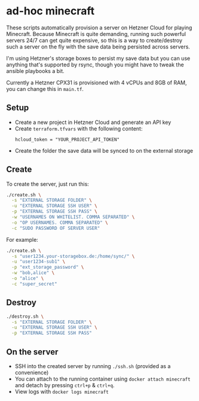 # ad-hoc minecraft

These scripts automatically provision a server on Hetzner Cloud for playing Minecraft.
Because Minecraft is quite demanding, running such powerful servers 24/7 can get quite expensive,
so this is a way to create/destroy such a server on the fly with the save data being persisted across servers.

I'm using Hetzner's storage boxes to persist my save data but you can use anything that's supported by rsync,
though you might have to tweak the ansible playbooks a bit.

Currently a Hetzner CPX31 is provisioned with 4 vCPUs and 8GB of RAM, you can change this in `main.tf`.

## Setup
* Create a new project in Hetzner Cloud and generate an API key
* Create `terraform.tfvars` with the following content:
    ```hcl
    hcloud_token = "YOUR_PROJECT_API_TOKEN"
    ```
* Create the folder the save data will be synced to on the external storage

## Create
To create the server, just run this:
```bash
./create.sh \
  -s "EXTERNAL STORAGE FOLDER" \
  -u "EXTERNAL STORAGE SSH USER" \
  -p "EXTERNAL STORAGE SSH PASS" \
  -w "USERNAMES ON WHITELIST. COMMA SEPARATED" \
  -o "OP USERNAMES. COMMA SEPARATED" \
  -c "SUDO PASSWORD OF SERVER USER"
```

For example:
```bash
./create.sh \
  -s "user1234.your-storagebox.de:/home/sync/" \
  -u "user1234-sub1" \
  -p "ext_storage_password" \
  -w "bob,alice" \
  -o "alice" \
  -c "super_secret"
```

## Destroy
```bash
./destroy.sh \
  -s "EXTERNAL STORAGE FOLDER" \
  -u "EXTERNAL STORAGE SSH USER" \
  -p "EXTERNAL STORAGE SSH PASS"
```

## On the server
* SSH into the created server by running `./ssh.sh` (provided as a convenience)
* You can attach to the running container using `docker attach minecraft` and detach by pressing `ctrl+p` & `ctrl+q`.
* View logs with `docker logs minecraft`
